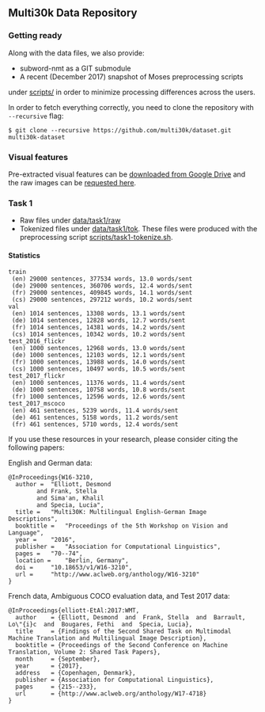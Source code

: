 Multi30k Data Repository
--

### Getting ready

Along with the data files, we also provide:
  - subword-nmt as a GIT submodule
  - A recent (December 2017) snapshot of Moses preprocessing scripts

under [scripts/](scripts/) in order to minimize processing differences across
the users.

In order to fetch everything correctly, you need to clone the repository with `--recursive` flag:

```
$ git clone --recursive https://github.com/multi30k/dataset.git multi30k-dataset
```

### Visual features

Pre-extracted visual features can be [downloaded from Google Drive](https://drive.google.com/drive/folders/1I2ufg3rTva3qeBkEc-xDpkESsGkYXgCf?usp=sharing) and the raw images can be [requested here](http://shannon.cs.illinois.edu/DenotationGraph/).

### Task 1

- Raw files under [data/task1/raw](data/task1/raw)
- Tokenized files under [data/task1/tok](data/task1/tok). These files were
  produced with the preprocessing script [scripts/task1-tokenize.sh](scripts/task1-tokenize.sh).

#### Statistics

```
train
 (en) 29000 sentences, 377534 words, 13.0 words/sent
 (de) 29000 sentences, 360706 words, 12.4 words/sent
 (fr) 29000 sentences, 409845 words, 14.1 words/sent
 (cs) 29000 sentences, 297212 words, 10.2 words/sent
val
 (en) 1014 sentences, 13308 words, 13.1 words/sent
 (de) 1014 sentences, 12828 words, 12.7 words/sent
 (fr) 1014 sentences, 14381 words, 14.2 words/sent
 (cs) 1014 sentences, 10342 words, 10.2 words/sent
test_2016_flickr
 (en) 1000 sentences, 12968 words, 13.0 words/sent
 (de) 1000 sentences, 12103 words, 12.1 words/sent
 (fr) 1000 sentences, 13988 words, 14.0 words/sent
 (cs) 1000 sentences, 10497 words, 10.5 words/sent
test_2017_flickr
 (en) 1000 sentences, 11376 words, 11.4 words/sent
 (de) 1000 sentences, 10758 words, 10.8 words/sent
 (fr) 1000 sentences, 12596 words, 12.6 words/sent
test_2017_mscoco
 (en) 461 sentences, 5239 words, 11.4 words/sent
 (de) 461 sentences, 5158 words, 11.2 words/sent
 (fr) 461 sentences, 5710 words, 12.4 words/sent
```
If you use these resources in your research, please consider citing the following papers:

English and German data:
```
@InProceedings{W16-3210,
  author = 	"Elliott, Desmond
		and Frank, Stella
		and Sima'an, Khalil
		and Specia, Lucia",
  title = 	"Multi30K: Multilingual English-German Image Descriptions",
  booktitle = 	"Proceedings of the 5th Workshop on Vision and Language",
  year = 	"2016",
  publisher = 	"Association for Computational Linguistics",
  pages = 	"70--74",
  location = 	"Berlin, Germany",
  doi = 	"10.18653/v1/W16-3210",
  url = 	"http://www.aclweb.org/anthology/W16-3210"
}
```

French data, Ambiguous COCO evaluation data, and Test 2017 data:
```
@InProceedings{elliott-EtAl:2017:WMT,
  author    = {Elliott, Desmond  and  Frank, Stella  and  Barrault, Lo\"{i}c  and  Bougares, Fethi  and  Specia, Lucia},
  title     = {Findings of the Second Shared Task on Multimodal Machine Translation and Multilingual Image Description},
  booktitle = {Proceedings of the Second Conference on Machine Translation, Volume 2: Shared Task Papers},
  month     = {September},
  year      = {2017},
  address   = {Copenhagen, Denmark},
  publisher = {Association for Computational Linguistics},
  pages     = {215--233},
  url       = {http://www.aclweb.org/anthology/W17-4718}
}
```
